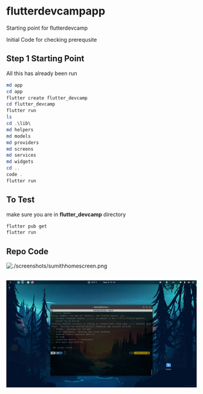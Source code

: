 # flutterdevcampapp
Starting point for flutterdevcamp

Initial Code for checking prerequsite

## Step 1 Starting Point
All this has already been run

```powershell
md app 
cd app
flutter create flutter_devcamp
cd flutter_devcamp
flutter run
ls
cd .\lib\
md helpers
md models
md providers
md screens
md services
md widgets
cd ..
code .
flutter run
```
## To Test 
make sure you are in **flutter_devcamp** directory

```powershell
flutter pub get
flutter run
```

## Repo Code

![./screenshots/sumithhomescreen.png](./screenshots/sumithhomescreen.png)


## 
![./screenshots/Screenshot_flutter_version.png](./screenshots/Screenshot_flutter_version.png)
